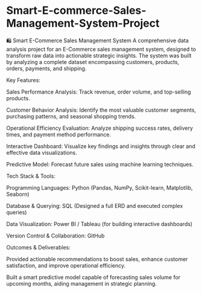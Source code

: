# Smart-E-commerce-Sales-Management-System-Project
🛍️ Smart E-Commerce Sales Management System
A comprehensive data analysis project for an E-Commerce sales management system, designed to transform raw data into actionable strategic insights. The system was built by analyzing a complete dataset encompassing customers, products, orders, payments, and shipping.


Key Features:

Sales Performance Analysis: Track revenue, order volume, and top-selling products.

Customer Behavior Analysis: Identify the most valuable customer segments, purchasing patterns, and seasonal shopping trends.

Operational Efficiency Evaluation: Analyze shipping success rates, delivery times, and payment method performance.

Interactive Dashboard: Visualize key findings and insights through clear and effective data visualizations.

Predictive Model: Forecast future sales using machine learning techniques.


Tech Stack & Tools:

Programming Languages: Python (Pandas, NumPy, Scikit-learn, Matplotlib, Seaborn)

Database & Querying: SQL (Designed a full ERD and executed complex queries)

Data Visualization: Power BI / Tableau (for building interactive dashboards)

Version Control & Collaboration: GitHub


Outcomes & Deliverables:

Provided actionable recommendations to boost sales, enhance customer satisfaction, and improve operational efficiency.

Built a smart predictive model capable of forecasting sales volume for upcoming months, aiding management in strategic planning.
